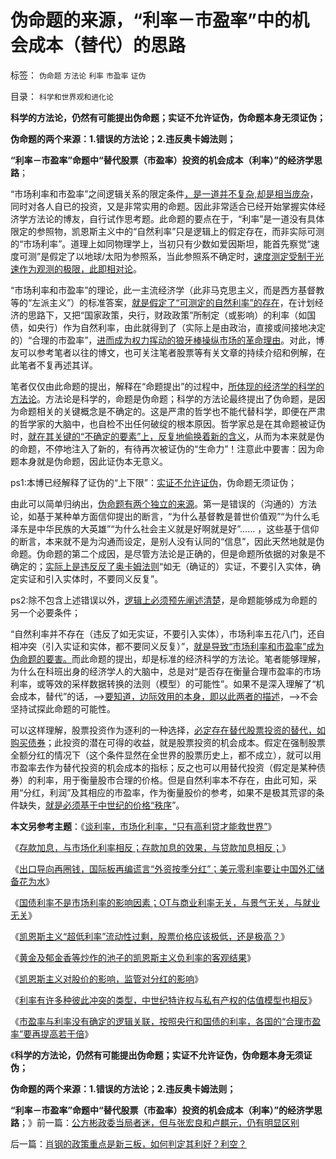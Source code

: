 # 伪命题的来源，“利率－市盈率”中的机会成本（替代）的思路

标签： `伪命题` `方法论` `利率` `市盈率` `证伪` 

目录： `科学和世界观和进化论`

**科学的方法论，仍然有可能提出伪命题；实证不允许证伪，伪命题本身无须证伪；**

**伪命题的两个来源：1.错误的方法论；2.违反奥卡姆法则；**

**“利率－市盈率”命题中“替代股票（市盈率）投资的机会成本（利率）”的经济学思路**；

“市场利率和市盈率”之间逻辑关系的限定条件[，是一道并不复杂,却是相当庞杂](../../../2013/12/14/您怀疑过&quot;市盈率是市场利率的倒数&quot;吗？为什么全世界的股市都低估？.md)，同时对各人自已的投资，又是非常实用的命题。因此非常适合已经开始掌握实体经济学方法论的博友，自行试作思考题。此命题的要点在于，“利率”是一道没有具体限定的参照物，凯恩斯主义中的“自然利率”只是逻辑上的假定存在，而非实际可测的“市场利率”。道理上如同物理学上，当初只有少数如爱因斯坦，能首先察觉“速度可测”是假定了以地球/太阳为参照系，当此参照系不确定时，[速度测定受制于光速作为观测的极限，此即相对论](../../../2010/6/16/宇宙不需要迅速膨胀；宇宙年龄长N倍；时间是什么？.md)。

“市场利率和市盈率”的理论，此一主流经济学（此非马克思主义，而是西方基督教等的“左派主义”）的标准答案，[就是假定了“可测定的自然利率”的存在](../../../2011/6/15/李嘉图与凯恩斯的利率不是市场利率；自然利率是不存在的.md)，在计划经济的思路下，又把“国家政策，央行，财政政策”所制定（或影响）的利率（如国债，如央行）作为自然利率，由此就得到了（实际上是由政治，直接或间接地决定的）“合理的市盈率”，[进而成为权力挥动的狼牙棒操纵市场的革命理由](../../../2013/7/31/(银行＋地产)无牛市，更不会有国进民退的牛市.md)。对此，博友可以参考笔者以往的博文，也可关注笔者股票等有关文章的持续介绍和例解，在此笔者不复再述其详。

笔者仅仅由此命题的提出，解释在“命题提出”的过程中，[所体现的经济学的科学的方法论](../../../2013/11/10/理解先验的概念，才能理解科学的世界观和沟通的方法论；.md)。方法论是科学的，命题是伪命题；科学的方法论最终提出了伪命题，是因为命题相关的关键概念是不确定的。这是严肃的哲学也不能代替科学，即便在严肃的哲学家的大脑中，也自检不出任何破绽的根本原因。哲学家总是在其命题被证伪时，[就在其关键的“不确定的要素”上，反复地偷换着新的含义](../../../2012/6/19/不革“偷换概念”的命，任何革命都将毫无意义.md)，从而为本来就是伪的命题，不停地注入了新的，有待再次被证伪的“生命力”！注意此中要害：因为命题本身就是伪命题，因此证伪本无意义。

ps1:本博已经解释了证伪的“上下限”：[实证不允许证伪](../../../2012/10/13/数学是严密的逻辑，逻辑是广义的数学.md)，伪命题无须证伪；

由此可以简单归纳出，[伪命题有两个独立的来源](../../../2013/10/19/在所有命题被讨论前，都要首先重温科学的世界观.md)。第一是错误的（沟通的）方法论，如基于某种单方面信仰提出的断言，“为什么基督教是普世价值观”“为什么毛泽东是中华民族的大英雄”“为什么社会主义就是好啊就是好”……
，这些基于信仰的断言，本来就不是为沟通而设定，是别人没有认同的“信息”，因此天然地就是伪命题。伪命题的第二个成因，是尽管方法论是正确的，但是命题所依据的对象是不确定的；[实际上是违反反了奥卡姆法则](../../../2011/2/10/没有抽象就没有经济科学和奥卡姆法则.md)“如无（确证的）实证，不要引入实体，确定实证和引入实体时，不要同义反复”。

ps2:除不包含上述错误以外，[逻辑上必须预先阐述清楚](../../../2011/3/4/请把话说清楚！沟通科学不是万能的.md)，是命题能够成为命题的另一个必要条件；

“自然利率并不存在（违反了如无实证，不要引入实体），市场利率五花八门，还自相冲突（引入实证和实体，都不要同义反复）”，[就是导致“市场利率和市盈率”成为伪命题的要害。](../../../2013/5/4/监会会再次打压“业绩下降的高市盈率”的投机吗？.md)而此命题的提出，却是标准的经济科学的方法论。笔者能够理解，为什么在科班出身的经济学人的大脑中，总是对“是否存在衡量合理市盈率的市场利率，或等效的采样数据转换的法则（模型）的可能性”。如果不是深入理解了“机会成本，替代”的话，——>[要知道，边际效用的本身，即以此两者的描述](../../../2011/2/20/经济学科学标准（边际效用＋抽象建模＋实证统计）.md)，——>不会坚持试探此命题的可能性。

可以这样理解，股票投资作为逐利的一种选择，[必定存在替代股票投资的替代，如购买债券](../../../2012/5/31/郭树清主席缺乏专业常识.md)；此投资的潜在可得的收益，就是股票投资的机会成本。假定在强制股票全额分红的情况下（这个条件显然在全世界的股票历史上，都不成立），就可以用市盈率去作为替代投资的机会成本的指标；反之也可以用替代投资（假定是某种债券）的利率，用于衡量股市合理的价格。但是自然利率本不存在，由此可知，采用“分红，利润”及其相应的市盈率，作为衡量股价的参考，如果不是极其荒谬的条件缺失，[就是必须基于中世纪的价格“秩序](../../../2013/12/1/了解中世纪后，理解西方左派复古的社会主义情结.md)”。

**本文另参考主题**：《[谈利率，市场化利率，“只有高利贷才能救世界”](../../../2011/10/5/只有高利贷才能挽救全世界.md)》

《[存款加息，与市场化利率相反；存款加息的效果，与贷款加息相反；](../../../2011/10/18/存款加息不是利率市场化，存款利率不是资本单位价格.md)》

《[出口导向再圈钱，国际板再编谎言“外资按季分红”；美元零利率要让中国外汇储备花为水](../../../2012/2/3/出口导向再圈钱，国际板再编大谎言.md)》

《[国债利率不是市场利率的影响因素；OT与商业利率无关，与景气无关，与就业无关](../../../2012/9/16/美联储权力是绝对的，不受国民监督；.md)》

《[凯恩斯主义“超低利率”流动性过剩，股票价格应该极低，还是极高？](../../../2012/9/26/“超低利率”流动性过剩，市盈率该高，还是应该低？.md)》

《[黄金及郁金香等炒作的池子的凯恩斯主义负利率的客观结果](../../../2013/4/18/黄金和金本位都是古老记忆的残余，炒作的池子和通货膨胀.md)》

《[凯恩斯主义对股价的影响，监管对分红的影响](../../../2013/12/14/凯恩斯主义对股价的影响，监管对分红的影响.md)》

《[利率有许多种彼此冲突的类型，中世纪特许权与私有产权的估值模型也相反](../../../2013/12/14/您怀疑过&quot;市盈率是市场利率的倒数&quot;吗？为什么全世界的股市都低估？.md)》

《[市盈率与利率没有确定的逻辑关联，按照央行和国债的利率，各国的“合理市盈率”要再提高若干倍](../../../2013/12/15/市盈率与利率没有确切的逻辑关联，否则市盈率应再高许多倍.md)》

《**科学的方法论，仍然有可能提出伪命题；实证不允许证伪，伪命题本身无须证伪；**

**伪命题的两个来源：1.错误的方法论；2.违反奥卡姆法则；**

**“利率－市盈率”命题中“替代股票（市盈率）投资的机会成本（利率）”的经济学思路**；》前一篇：[公方彬政委当局者迷，但与张宏良和卢麒元，仍有明显区别](../../../2013/12/16/公方彬政委当局者迷，但与张宏良和卢麒元，仍有明显区别.md)

后一篇：[肖钢的政策重点是新三板，如何判定其利好？利空？](../../../2013/12/16/肖钢的政策重点是新三板，如何判定其利好？利空？.md)